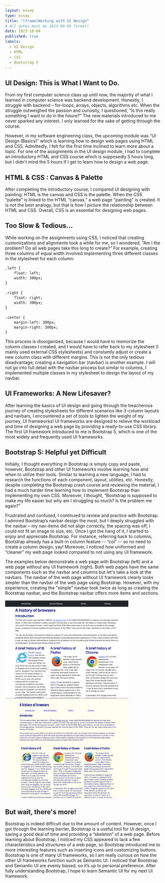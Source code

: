 ```yaml
---
layout: essay
type: essay
title: "(frame)Working with UI Design"
# All dates must be 2023-09-05 format!
date: 2023-10-04
published: true
labels:
  - UI Design
  - HTML
  - CSS
  - Bootstrap 5	
---
```


## UI Design: This is What I Want to Do. 

From my first computer science class up until now, the majority of what I learned in computer science was backend development. Honestly, I struggle with backend – for-loops, arrays, objects, algorithms etc. When the struggle outweighed the passion and curiosity, I questioned, “Is this really something I want to do in the future?” The new materials introduced to me never sparked any interest. I only learned for the sake of getting through the course.

However, in my software engineering class, the upcoming module was “UI Design (Basics)” which is learning how to design web pages using HTML and CSS. Admittedly, I felt for the first time inclined to learn more about a topic. For one of the assignments in the UI design module, I had to complete an introductory HTML and CSS course which is supposedly 5 hours long, but I didn't mind the 5 hours if I get to learn how to design a web page. 

## HTML & CSS : Canvas & Palette

After completing the introductory course, I compared UI designing with painting: HTML is the canvas and CSS is the palette. When the CSS “palette” is linked to the HTML “canvas,” a web page “painting” is created. It is not the best analogy, but that is how I picture the relationship between HTML and CSS. Overall, CSS is an essential for designing web pages.

## Too Slow & Tedious...

While working on the assignments using CSS, I noticed that creating customizations and alignments took a while for me, so I wondered, “Am I the problem? Do all web pages take this long to create?” For example, creating three columns of equal width involved implementing three different classes in the stylesheet for each column:

```
.left {
	float: left;
	width: 300px;
}

.right {
	float: right;
	width: 300px;
}

.center {
	margin-left: 300px;
	margin-right: 300px;
}
```
This process is disorganized, because I would have to memorize the column classes I created, and I would have to refer back to my stylesheet (I mainly used external CSS stylesheets) and constantly adjust or create a new column class with different margins. This is not the only tedious disadvantage; creating a navigation bar (navbar) is another example. I will not go into full detail with the navbar process but similar to columns, I implemented multiple classes in my stylesheet to design the layout of my navbar. 

## UI Frameworks: A New Lifesaver?

After learning the basics of UI design and going through the treacherous journey of creating stylesheets for different scenarios like 3-column layouts and navbars, I encountered a set of tools to lighten the weight of my journey, UI frameworks! UI frameworks are designed to relieve the workload and time of designing a web page by providing a ready-to-use CSS library. The first UI framework introduced to me is Bootstrap 5, which is one of the most widely and frequently used UI frameworks. 

## Bootstrap 5: Helpful yet Difficult

Initially, I thought everything in Bootstrap is simply copy and paste, however, Bootstrap and other UI frameworks involve learning how and when to utilize their tools. Similar to learning a new language, I had to research the functions of each component, layout, utilities, etc. Honestly, despite completing the Bootstrap crash course and reviewing the material, I had a much harder time learning how to implement Bootstrap than implementing my own CSS. Moreover, I thought, “Bootstrap is supposed to make my life easier but why am I struggling so much? Is the problem me again?”

Frustrated and confused, I continued to review and practice with Bootstrap. I admired Bootstrap’s navbar design the most, but I deeply struggled with the navbar – my nav-items did not align correctly, the spacing was off, I could not fit an image to size, etc. Once I got the hang of it, I started to enjoy and appreciate Bootstrap. For instance, referring back to columns, Bootstrap already has a built-in column feature -- “col” -- so no need to create a column design, yay! Moreover, I noticed how uniformed and “cleaner” my web page looked compared to not using any UI framework. 

The examples below demonstrate a web page with Bootstrap (left) and a web page without any UI framework (right). Both web pages have the same components such as the navbar and columns but let's take a look at the navbars. The navbar of the web page without UI framework clearly looks simpler than the navbar of the web page using Bootstrap. However, with my experience, creating the "simple" navbar took twice as long as creating the Bootstrap navbar, and the Bootstrap navbar offers more items and sections. 

<div class="text-center">
<img width="400px" class="rounded pe-4" src="../img/bootstrapbrowserhist.png">
<img width="400px" class="rounded pe-4" src="../img/cssbrowserhist.png">
</div>

## But wait, there's more!

Bootstrap is indeed difficult due to the amount of content. However, once I got through the learning barrier, Bootstrap is a useful tool for UI design, saving a good deal of time and providing a “skeleton” of a web page. Before learning about Bootstrap, I noticed my CSS appeared to lack a few characteristics and structures of a web page, so Bootstrap introduced me to more interesting features such as inserting icons and customizing buttons. Bootstrap is one of many UI frameworks, so I am really curious on how the other UI frameworks function such as Semantic UI. I noticed that Bootstrap and Semantic UI are evenly biased, so it’s up to personal preference. After fully understanding Bootstrap, I hope to learn Semantic UI for my next UI framework. 